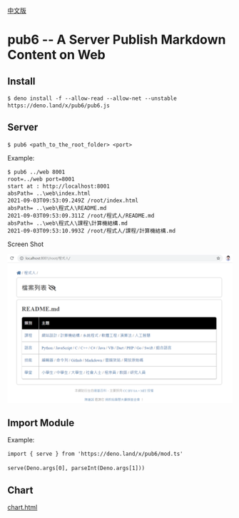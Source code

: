 [中文版](./tw/README.md)

# pub6 -- A Server Publish Markdown Content on Web

## Install

```
$ deno install -f --allow-read --allow-net --unstable https://deno.land/x/pub6/pub6.js
```

## Server

```
$ pub6 <path_to_the_root_folder> <port>
```

Example:

```
$ pub6 ../web 8001
root=../web port=8001
start at : http://localhost:8001
absPath= ..\web\index.html
2021-09-03T09:53:09.249Z /root/index.html
absPath= ..\web\程式人\README.md
2021-09-03T09:53:09.311Z /root/程式人/README.md
absPath= ..\web\程式人\課程\計算機結構.md
2021-09-03T09:53:10.993Z /root/程式人/課程/計算機結構.md
```

Screen Shot

![](./img/ScreenShot1.png)

## Import Module

Example:

```
import { serve } from 'https://deno.land/x/pub6/mod.ts'

serve(Deno.args[0], parseInt(Deno.args[1]))
```

## Chart

[chart.html](./chart.html)
